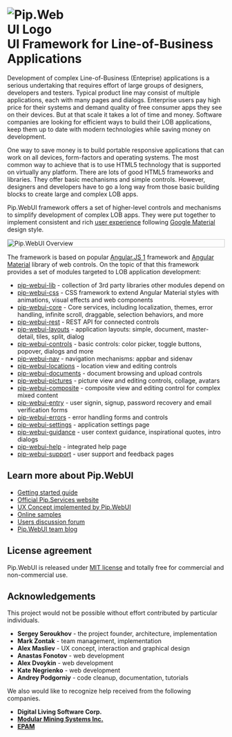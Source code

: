 # <img src="https://github.com/pip-webui/pip-webui/blob/master/assets/Logo.png" alt="Pip.WebUI Logo" style="max-width:30%"> <br/> UI Framework for Line-of-Business Applications 

Development of complex Line-of-Business (Enteprise) applications is a serious undertaking that requires effort of large groups 
of designers, developers and testers. Typical product line may consist of multiple applications, each with many pages 
and dialogs. Enterprise users pay high price for their systems and demand quality of free consumer apps they see on their devices.
But at that scale it takes a lot of time and money. Software companies are looking for efficient ways to build
their LOB applications, keep them up to date with modern technologies while saving money on development. 

One way to save money is to build portable responsive applications that can work on all devices, form-factors and 
operating systems. The most common way to achieve that is to use HTML5 technology that is supported on virtually
any platform. There are lots of good HTML5 frameworks and libraries. They offer basic mechanisms and simple controls.
However, designers and developers have to go a long way from those basic building blocks to create
large and complex LOB apps.

Pip.WebUI framework offers a set of higher-level controls and mechanisms to simplify development of complex LOB apps.
They were put together to implement consistent and rich [user experience](https://github.com/pip-webui/pip-webui-ux)
following [Google Material](https://material.google.com) design style.

<div style="border: 1px solid #ccc">
  <img src="https://github.com/pip-webui/pip-webui/blob/master/assets/Overview.png" alt="Pip.WebUI Overview" style="display:block;">
</div>

The framework is based on popular [Angular.JS 1](https://angularjs.org) framework 
and [Angular Material](https://material.angularjs.org/latest) library of web controls. On the topic of that
this framework provides a set of modules targeted to LOB application development:

* [pip-webui-lib](https://github.com/pip-webui/pip-webui-lib) - collection of 3rd party libraries other modules depend on
* [pip-webui-css](https://github.com/pip-webui/pip-webui-css) - CSS framework to extend Angular Material styles with animations, 
visual effects and web components 
* [pip-webui-core](https://github.com/pip-webui/pip-webui-core) - Core services, including localization, themes, error handling,
infinite scroll, draggable, selection behaviors, and more
* [pip-webui-rest](https://github.com/pip-webui/pip-webui-rest) - REST API for connected controls
* [pip-webui-layouts](https://github.com/pip-webui/pip-webui-layouts) - application layouts: simple, document, master-detail, 
tiles, split, dialog 
* [pip-webui-controls](https://github.com/pip-webui/pip-webui-controls) - basic controls: color picker, toggle buttons, 
popover, dialogs and more
* [pip-webui-nav](https://github.com/pip-webui/pip-webui-nav) - navigation mechanisms: appbar and sidenav
* [pip-webui-locations](https://github.com/pip-webui/pip-webui-locations) - location view and editing controls
* [pip-webui-documents](https://github.com/pip-webui/pip-webui-documents) - document browsing and upload controls
* [pip-webui-pictures](https://github.com/pip-webui/pip-webui-pictures) - picture view and editing controls, collage, avatars
* [pip-webui-composite](https://github.com/pip-webui/pip-webui-composite) - composite view and editing control for complex mixed content
* [pip-webui-entry](https://github.com/pip-webui/pip-webui-entry) - user signin, signup, password recovery and email verification forms
* [pip-webui-errors](https://github.com/pip-webui/pip-webui-errors) - error handling forms and controls
* [pip-webui-settings](https://github.com/pip-webui/pip-webui-settings) - application settings page
* [pip-webui-guidance](https://github.com/pip-webui/pip-webui-guidance) - user context guidance, inspirational quotes, intro dialogs
* [pip-webui-help](https://github.com/pip-webui/pip-webui-help) - integrated help page
* [pip-webui-support](https://github.com/pip-webui/pip-webui-support) - user support and feedback pages


## Learn more about Pip.WebUI

- [Getting started guide](doc/GettingStarted.md)
- [Official Pip.Services website](http://www.pipwebui.org)
- [UX Concept implemented by Pip.WebUI](https://github.com/pip-webui/pip-webui-ux)
- [Online samples](http://webui.pipdevs.com)
- [Users discussion forum]()
- [Pip.WebUI team blog]()

## License agreement

Pip.WebUI is released under [MIT license](License) and totally free for commercial and non-commercial use.

## Acknowledgements

This project would not be possible without effort contributed by particular individuals.

- **Sergey Seroukhov** - the project founder, architecture, implementation
- **Mark Zontak** - team management, implementation
- **Alex Masliev** - UX concept, interaction and graphical design
- **Anastas Fonotov** - web development
- **Alex Dvoykin** - web development
- **Kate Negrienko** - web development
- **Andrey Podgorniy** - code cleanup, documentation, tutorials 

We also would like to recognize help received from the following companies.

- **Digital Living Software Corp.**
- [**Modular Mining Systems Inc.**](http://www.mmsi.com)
- [**EPAM**](http://www.epam.com)